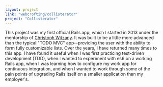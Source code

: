 ```yaml
---
layout: project
link: "webcrofting/collisterator"
project: "Collisterator"
---
```


This project was my first official Rails app, which I started in 2013 under the
mentorship of [Christoph Witzany](https://github.com/webcrofting). It was built
to be a little more advanced than the typical "TODO MVC" app--providing the user
with the ability to form fully customizable lists. Over the years, I
have returned many times to this app. I have found it useful when I was first
practicing test-driven development (TDD), when I wanted to experiment with es6
on a working Rails app, when I was learning how to configure my work app for
continuous integration, and when I wanted to work through some of the pain points
of upgrading Rails itself on a smaller application than my employer's.
